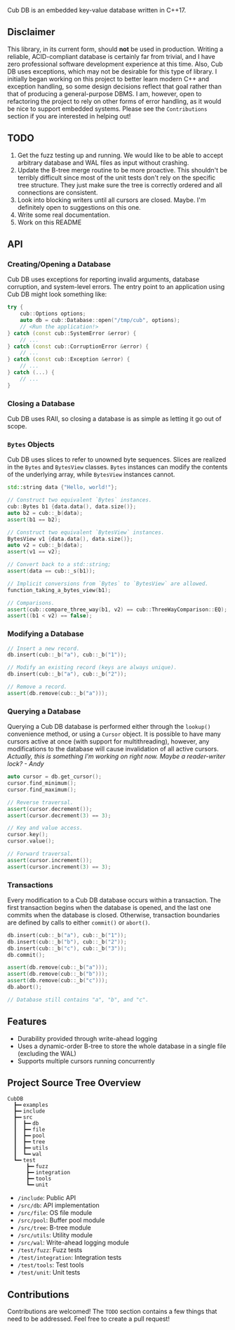 
Cub DB is an embedded key-value database written in C++17.

## Disclaimer
This library, in its current form, should **not** be used in production.
Writing a reliable, ACID-compliant database is certainly far from trivial, and I have zero professional software development experience at this time.
Also, Cub DB uses exceptions, which may not be desirable for this type of library.
I initially began working on this project to better learn modern C++ and exception handling, so some design decisions reflect that goal rather than that of producing a general-purpose DBMS.
I am, however, open to refactoring the project to rely on other forms of error handling, as it would be nice to support embedded systems.
Please see the `Contributions` section if you are interested in helping out!

## TODO
1. Get the fuzz testing up and running. 
We would like to be able to accept arbitrary database and WAL files as input without crashing.
2. Update the B-tree merge routine to be more proactive.
This shouldn't be terribly difficult since most of the unit tests don't rely on the specific tree structure.
They just make sure the tree is correctly ordered and all connections are consistent.
3. Look into blocking writers until all cursors are closed. 
Maybe. 
I'm definitely open to suggestions on this one.
4. Write some real documentation.
5. Work on this README

## API

### Creating/Opening a Database
Cub DB uses exceptions for reporting invalid arguments, database corruption, and system-level errors.
The entry point to an application using Cub DB might look something like:

```C++
try {
    cub::Options options;
    auto db = cub::Database::open("/tmp/cub", options);
    // <Run the application!>
} catch (const cub::SystemError &error) {
    // ...
} catch (const cub::CorruptionError &error) {
    // ...
} catch (const cub::Exception &error) {
    // ...
} catch (...) {
    // ...
}
```

### Closing a Database
Cub DB uses RAII, so closing a database is as simple as letting it go out of scope.

### `Bytes` Objects
Cub DB uses slices to refer to unowned byte sequences.
Slices are realized in the `Bytes` and `BytesView` classes.
`Bytes` instances can modify the contents of the underlying array, while `BytesView` instances cannot.

```C++
std::string data {"Hello, world!"};

// Construct two equivalent `Bytes` instances.
cub::Bytes b1 {data.data(), data.size()};
auto b2 = cub::_b(data);
assert(b1 == b2);

// Construct two equivalent `BytesView` instances.
BytesView v1 {data.data(), data.size()};
auto v2 = cub::_b(data);
assert(v1 == v2);

// Convert back to a std::string;
assert(data == cub::_s(b1));

// Implicit conversions from `Bytes` to `BytesView` are allowed.
function_taking_a_bytes_view(b1);

// Comparisons.
assert(cub::compare_three_way(b1, v2) == cub::ThreeWayComparison::EQ);
assert((b1 < v2) == false);
```

### Modifying a Database

```C++
// Insert a new record.
db.insert(cub::_b("a"), cub::_b("1"));

// Modify an existing record (keys are always unique).
db.insert(cub::_b("a"), cub::_b("2"));

// Remove a record.
assert(db.remove(cub::_b("a")));
```

### Querying a Database
Querying a Cub DB database is performed either through the `lookup()` convenience method, or using a `Cursor` object.
It is possible to have many cursors active at once (with support for multithreading), however, any modifications to the database will cause invalidation of all active cursors.
*Actually, this is something I'm working on right now. Maybe a reader-writer lock? - Andy*

```C++
auto cursor = db.get_cursor();
cursor.find_minimum();
cursor.find_maximum();

// Reverse traversal.
assert(cursor.decrement());
assert(cursor.decrement(3) == 3);

// Key and value access.
cursor.key();
cursor.value();

// Forward traversal.
assert(cursor.increment());
assert(cursor.increment(3) == 3);
```

### Transactions
Every modification to a Cub DB database occurs within a transaction.
The first transaction begins when the database is opened, and the last one commits when the database is closed.
Otherwise, transaction boundaries are defined by calls to either `commit()` or `abort()`.

```C++
db.insert(cub::_b("a"), cub::_b("1"));
db.insert(cub::_b("b"), cub::_b("2"));
db.insert(cub::_b("c"), cub::_b("3"));
db.commit();

assert(db.remove(cub::_b("a")));
assert(db.remove(cub::_b("b")));
assert(db.remove(cub::_b("c")));
db.abort();

// Database still contains "a", "b", and "c".
```

## Features
+ Durability provided through write-ahead logging
+ Uses a dynamic-order B-tree to store the whole database in a single file (excluding the WAL)
+ Supports multiple cursors running concurrently

## Project Source Tree Overview

```
CubDB
  ┣━╸examples
  ┣━╸include
  ┣━╸src
  ┃  ┣━╸db
  ┃  ┣━╸file
  ┃  ┣━╸pool
  ┃  ┣━╸tree
  ┃  ┣━╸utils
  ┃  ┗━╸wal
  ┗━╸test
      ┣━╸fuzz
      ┣━╸integration
      ┣━╸tools
      ┗━╸unit
```

+ `/include`: Public API
+ `/src/db`: API implementation
+ `/src/file`: OS file module
+ `/src/pool`: Buffer pool module
+ `/src/tree`: B-tree module
+ `/src/utils`: Utility module
+ `/src/wal`: Write-ahead logging module
+ `/test/fuzz`: Fuzz tests
+ `/test/integration`: Integration tests
+ `/test/tools`: Test tools
+ `/test/unit`: Unit tests

## Contributions
Contributions are welcomed!
The `TODO` section contains a few things that need to be addressed.
Feel free to create a pull request!
